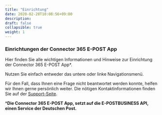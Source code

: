 ```yaml
---
title: "Einrichtung"
date: 2020-02-28T10:08:56+09:00
description: 
draft: false
collapsible: true
weight: 1
---
```

### Einrichtungen der Connector 365 E-POST App

Hier finden Sie alle wichtigen Informationen und Hinweise zur Einrichtung der Connector 365 E-POST App*.

Nutzen Sie einfach entweder das untere oder linke Navigationsmenü.

Für den Fall, dass Ihnen eine Frage nicht beantwortet werden konnte, helfen wir Ihnen gerne persönlich weiter. Die nötigen Kontaktinformationen finden Sie auf der [Support-Seite](de-de/apps/e-post/help-support/).



***Die Connector 365 E-POST App, setzt auf die E-POSTBUSINESS API, einen Service der Deutschen Post.**